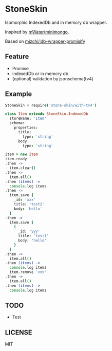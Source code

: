 # StoneSkin

Isomorphic IndexedDb and in memory db wrapper.

Inspired by [mWater/minimongo](https://github.com/mWater/minimongo "mWater/minimongo").

Based on [mizchi/idb-wrapper-promisify](https://github.com/mizchi/idb-wrapper-promisify "mizchi/idb-wrapper-promisify")

## Feature

- Promise
- indexedDb or in memory db
- (optional) validation by jsonschema(tv4)

## Example

```coffee
StoneSkin = require('stone-skin/with-tv4')

class Item extends StoneSkin.IndexedDb
  storeName: 'Item'
  schema:
    properties:
      title:
        type: 'string'
      body:
        type: 'string'

item = new Item
item.ready
.then ->
  item.clear()
.then ->
  item.all()
.then (items) ->
  console.log items
.then ->
  item.save {
    _id: 'xxx'
    title: 'test2'
    body: 'hello'
  }
.then ->
  item.save [
    {
      _id: 'yyy'
      title: 'test1'
      body: 'hello'
    }
  ]
.then ->
  item.all()
.then (items) ->
  console.log items
  item.remove 'xxx'
.then ->
  item.all()
.then (items) ->
  console.log items
```

## TODO

- Test

## LICENSE

MIT

